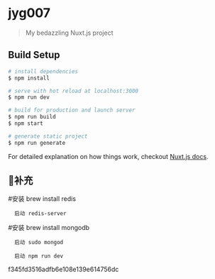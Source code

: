 # jyg007

> My bedazzling Nuxt.js project

## Build Setup

``` bash
# install dependencies
$ npm install

# serve with hot reload at localhost:3000
$ npm run dev

# build for production and launch server
$ npm run build
$ npm start

# generate static project
$ npm run generate
```

For detailed explanation on how things work, checkout [Nuxt.js docs](https://nuxtjs.org).


## 补充
#安装 brew install redis

      启动 redis-server

#安装 brew install mongodb

      启动 sudo mongod

      启动 npm run dev

f345fd3516adfb6e108e139e614756dc